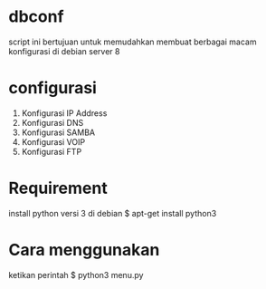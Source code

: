 # dbconf
script ini bertujuan untuk memudahkan membuat berbagai macam konfigurasi di debian server 8

# configurasi
  1. Konfigurasi IP Address
  2. Konfigurasi DNS
  3. Konfigurasi SAMBA
  4. Konfigurasi VOIP
  5. Konfigurasi FTP

# Requirement
  install python versi 3 di debian
  $ apt-get install python3 
  
 # Cara menggunakan
  ketikan perintah
  $ python3 menu.py
